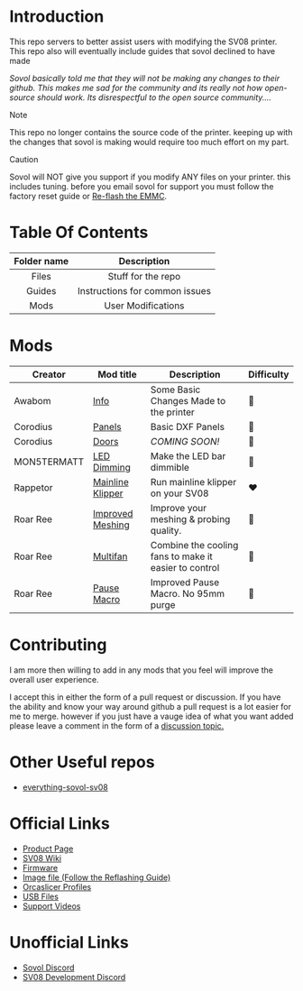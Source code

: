 # Introduction

This repo servers to better assist users with modifying the SV08 printer.<br>
This repo also will eventually include guides that sovol declined to have made

*Sovol basically told me that they will not be making any changes to their github. This makes me sad for the community and its really not how open-source should work. Its disrespectful to the open source community....*

> [!NOTE]
> This repo no longer contains the source code of the printer. keeping up with the changes that sovol is making would require too much effort on my part. 


> [!CAUTION]
> Sovol will NOT give you support if you modify ANY files on your printer. this includes tuning. before you email sovol for support you must follow the factory reset guide or [Re-flash the EMMC](guides/EMMC_Reflash_Guide.md).


# Table Of Contents

| Folder name   | Description    |
|:-------------:|:-------------: |
| Files | Stuff for the repo |
| Guides | Instructions for common issues |
| Mods | User Modifications |

# Mods

| Creator | Mod title | Description | Difficulty
| --- | --- | --- | --- |
| Awabom | [Info](./mods/Awabom) | Some Basic Changes Made to the printer| :green_heart:
| Corodius | [Panels](./mods/Corodius/Panels) | Basic DXF Panels | :green_heart:
| Corodius | [Doors](./mods/Corodius/Doors) | *COMING SOON!* | :green_heart:
| MON5TERMATT | [LED Dimming](./mods/MON5TERMATT/LED_DIMMING) | Make the LED bar dimmible | :green_heart: |
| Rappetor | [Mainline Klipper](https://github.com/Rappetor/Sovol-SV08-Mainline) | Run mainline klipper on your SV08 | :heart: |
| Roar Ree | [Improved Meshing](./mods/Roar_Ree/Improved_Meshing) | Improve your meshing & probing quality. | :green_heart: |
| Roar Ree | [Multifan](./mods/Roar_Ree/Multifan) | Combine the cooling fans to make it easier to control | :green_heart: |
| Roar Ree | [Pause Macro](./mods/Roar_Ree/Pause_Macro) | Improved Pause Macro. No 95mm purge | :green_heart: |

<!--
| *creator_name* | [*Mod Title*](./mods/creator_here/mod_folder_name) | *Example description (short).* |:green_heart::blue_heart::heart:
-->

# Contributing

I am more then willing to add in any mods that you feel will improve the overall user experience.

I accept this in either the form of a pull request or discussion. If you have the ability and know your way around github a pull request is a lot easier for me to merge. however if you just have a vauge idea of what you want added please leave a comment in the form of a [discussion topic.](https://github.com/mon5termatt/SV08-Community/discussions)

# Other Useful repos

* [everything-sovol-sv08](https://github.com/adepssimius/everything-sovol-sv08)

# Official Links

* [Product Page](https://www.sovol3d.com/products/sovol-sv08-3d-printer)
* [SV08 Wiki](https://wiki.sovol3d.com/en/SV08)
* [Firmware](https://drive.google.com/drive/folders/1QGeGrXtf-aVuC341sM102vSQTVu2bvZ3?usp=sharing)
* [Image file (Follow the Reflashing Guide)](https://drive.google.com/drive/folders/10CdLCMd5jGHhtjPqmnJGEteK2nnGQku2?usp=sharing)
* [Orcaslicer Profiles](https://drive.google.com/drive/folders/1KWjLxwpO_9_Xqi_f6qu84HRxZi26a_GN?usp=sharing)
* [USB Files](https://drive.google.com/drive/folders/1MqC0QyXXDqqR__qIxysjTG5eevuNQv5i?usp=sharing)
* [Support Videos](https://www.youtube.com/@sovol3dsupport/videos)

# Unofficial Links

* [Sovol Discord](https://discord.gg/6ZgNqSwUsq)
* [SV08 Development Discord](https://discord.gg/NWy2JQPsaN)

<!-- 
# BLUE
> [!NOTE]
> Useful information that users should know, even when skimming content.

> [!TIP]
> Helpful advice for doing things better or more easily.

> [!IMPORTANT]
> Key information users need to know to achieve their goal.

# YELLOW
> [!WARNING]
> Urgent info that needs immediate user attention to avoid problems.

# RED
> [!CAUTION]
> Advises about risks or negative outcomes of certain actions.


Here is a simple footnote[^1].

A footnote can also have multiple lines[^2].

[^1]: My reference.
[^2]: To add line breaks within a footnote, prefix new lines with 2 spaces.
  This is a second line.


-->
